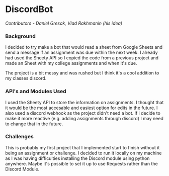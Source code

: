# DiscordBot
*Contributors -*
*Daniel Gresak,*
*Vlad Rakhmanin (his idea)*

### Background
I decided to try make a bot that would read a sheet from Google Sheets and send a message if an assignment was due within the next week.
I already had used the Sheety API so I copied the code from a previous project and made an Sheet with my college assignments and when it's due.

The project is a bit messy and was rushed but I think it's a cool addition to my classes discord.

### API's and Modules Used

I used the Sheety API to store the information on assignments. I thought that it would be the most accesable and easiest option for edits in the future.
I also used a discord webhook as the project didn't need a bot. If i decide to make it more reactive (e.g. adding assignments through discord) I may need to change 
that in the future. 

### Challenges

This is probably my first project that I implemented start to finish without it being an assignment or challenge. I decided to run it locally on my machine as
I was having difficulties installing the Discord module using python anywhere. Maybe it's possible to set it up to use Requests rather than the Discord Module. 

